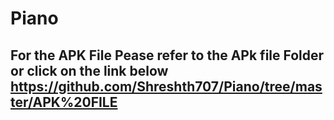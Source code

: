 # Piano
## For the APK File Pease refer to the APk file Folder or click on the link below https://github.com/Shreshth707/Piano/tree/master/APK%20FILE
